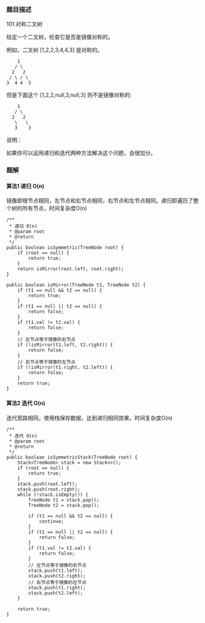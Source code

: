 ### 题目描述
101.对称二叉树

给定一个二叉树，检查它是否是镜像对称的。

例如，二叉树 [1,2,2,3,4,4,3] 是对称的。
```
    1
   / \
  2   2
 / \ / \
3  4 4  3
```
但是下面这个 [1,2,2,null,3,null,3] 则不是镜像对称的:
```
    1
   / \
  2   2
   \   \
   3    3
```
说明：

如果你可以运用递归和迭代两种方法解决这个问题，会很加分。

### 题解

#### 算法1 递归 O(n)

镜像即根节点相同，左节点和右节点相同，右节点和左节点相同。递归即遍历了整个树的所有节点，时间复杂度O(n)


```$java
/**
 * 递归 O(n)
 * @param root
 * @return
 */
public boolean isSymmetric(TreeNode root) {
    if (root == null) {
        return true;
    }
    return isMirror(root.left, root.right);
}

public boolean isMirror(TreeNode t1, TreeNode t2) {
    if (t1 == null && t2 == null) {
        return true;
    }
    if (t1 == null || t2 == null) {
        return false;
    }
    if (t1.val != t2.val) {
        return false;
    }
    // 左节点等于镜像的右节点
    if (!isMirror(t1.left, t2.right)) {
        return false;
    }
    // 右节点等于镜像的左节点
    if (!isMirror(t1.right, t2.left)) {
        return false;
    }
    return true;
}
```

#### 算法2 迭代 O(n)

迭代思路相同，使用栈保存数据，达到递归相同效果。时间复杂度O(n)

```$java
/**
 * 迭代 O(n)
 * @param root
 * @return
 */
public boolean isSymmetricStack(TreeNode root) {
    Stack<TreeNode> stack = new Stack<>();
    if (root == null) {
        return true;
    }
    stack.push(root.left);
    stack.push(root.right);
    while (!stack.isEmpty()) {
        TreeNode t1 = stack.pop();
        TreeNode t2 = stack.pop();

        if (t1 == null && t2 == null) {
            continue;
        }
        if (t1 == null || t2 == null) {
            return false;
        }
        if (t1.val != t2.val) {
            return false;
        }
        // 左节点等于镜像的右节点
        stack.push(t1.left);
        stack.push(t2.right);
        // 右节点等于镜像的左节点
        stack.push(t1.right);
        stack.push(t2.left);
    }

    return true;
}
```